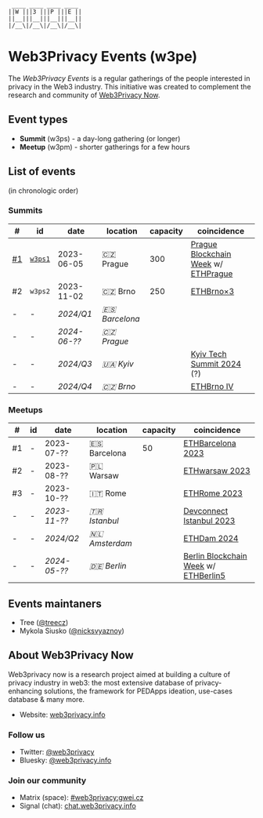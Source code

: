 ```
 ____ ____ ____ ____ 
||W |||3 |||P |||E ||
||__|||__|||__|||__||
|/__\|/__\|/__\|/__\|
```


# Web3Privacy Events (w3pe)

The *Web3Privacy Events* is a regular gatherings of the people interested in privacy in the Web3 industry.
This initiative was created to complement the research and community of [Web3Privacy Now](https://web3privacy.info).

## Event types
* **Summit** (w3ps) - a day-long gathering (or longer)
* **Meetup** (w3pm) - shorter gatherings for a few hours

## List of events
(in chronologic order)

### Summits
| # | id | date | location | capacity | coincidence |
| --- | --- | --- | --- | --- | --- |
| [#1](https://prague.web3privacy.info/) | [`w3ps1`](https://github.com/web3privacy/w3ps1) | 2023-06-05 | 🇨🇿 Prague | 300 | [Prague Blockchain Week](https://prgblockweek.com/) w/ [ETHPrague](https://ethprague.com/) | 
| #2 | `w3ps2` | 2023-11-02 | 🇨🇿 Brno | 250 | [ETHBrno×3](https://ethbrno.cz/) |
| - | - | *2024/Q1* | *🇪🇸 Barcelona* |||
| - | - | *2024-06-??* | *🇨🇿 Prague* ||| [Prague Blockchain Week 2024](https://prgblockweek.com/) |
| - | - | *2024/Q3* | *🇺🇦 Kyiv* || [Kyiv Tech Summit 2024](https://www.kyivtechsummit.com/) (?) |
| - | - | *2024/Q4* | *🇨🇿 Brno* || [ETHBrno IV](https://ethbrno.cz/) |

### Meetups
| # | id | date | location | capacity | coincidence |
| --- | --- | --- | --- | --- | --- |
| #1 | - | 2023-07-?? | 🇪🇸 Barcelona | 50 | [ETHBarcelona 2023](https://ethbarcelona.com/) |
| #2 | - | 2023-08-?? | 🇵🇱 Warsaw || [ETHwarsaw 2023](https://www.ethwarsaw.dev/)
| #3 | - | 2023-10-?? | 🇮🇹 Rome || [ETHRome 2023](https://ethrome.org/) |
| - | - | *2023-11-??* | *🇹🇷 Istanbul* || [Devconnect Istanbul 2023](https://devconnect.org/) |
| - | - | *2024/Q2* | *🇳🇱 Amsterdam* || [ETHDam 2024](https://www.ethdam.com/) |
| - | - | *2024-05-??* | *🇩🇪 Berlin* || [Berlin Blockchain Week](https://blockchainweek.berlin/) w/ [ETHBerlin5](https://ethberlin.ooo/) |

## Events maintaners

- Tree ([@treecz](https://twitter.com/treecz))
- Mykola Siusko ([@nicksvyaznoy](https://twitter.com/nicksvyaznoy))

## About Web3Privacy Now

Web3privacy now is a research project aimed at building a culture of privacy industry in web3: the most extensive database of privacy-enhancing solutions, the framework for PEDApps ideation, use-cases database & many more.
- Website: [web3privacy.info](http://web3privacy.info/)

### Follow us
- Twitter: [@web3privacy](http://twitter.com/web3privacy)
- Bluesky: [@web3privacy.info](https://staging.bsky.app/profile/web3privacy.info)

### Join our community
- Matrix (space): [#web3privacy:gwei.cz](https://matrix.to/#/#web3privacy:gwei.cz)
- Signal (chat): [chat.web3privacy.info](https://chat.web3privacy.info/)
